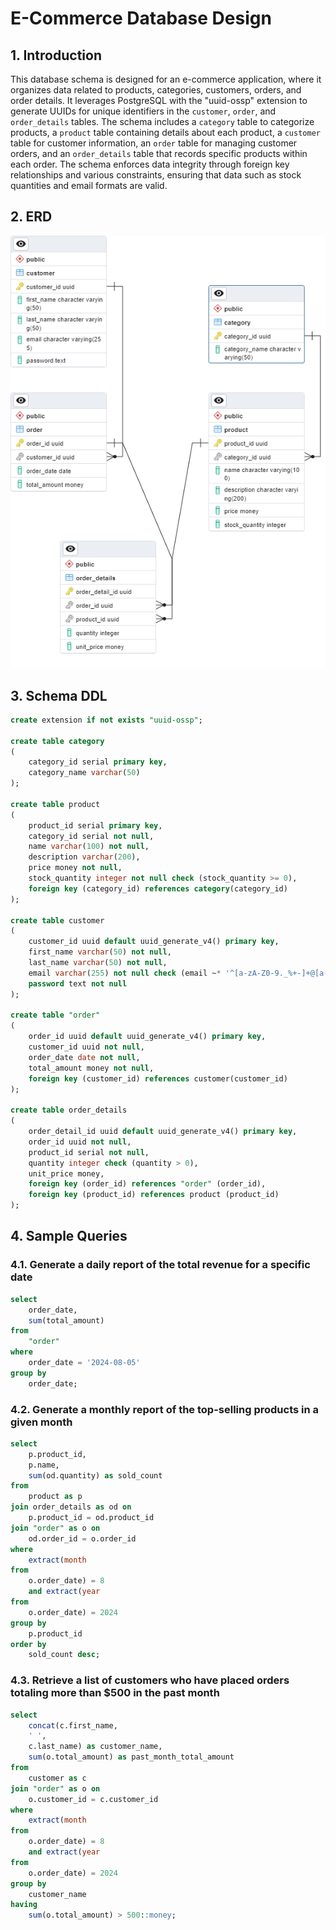 # E-Commerce Database Design

## 1. Introduction

This database schema is designed for an e-commerce application, where it organizes data related to products, categories, customers, orders, and order details. It leverages PostgreSQL with the "uuid-ossp" extension to generate UUIDs for unique identifiers in the `customer`, `order`, and `order_details` tables. The schema includes a `category` table to categorize products, a `product` table containing details about each product, a `customer` table for customer information, an `order` table for managing customer orders, and an `order_details` table that records specific products within each order. The schema enforces data integrity through foreign key relationships and various constraints, ensuring that data such as stock quantities and email formats are valid.

## 2. ERD

![ERD](/diagram/e-commerce-erd.png)

## 3. Schema DDL

``` sql
create extension if not exists "uuid-ossp";

create table category
(
    category_id serial primary key,
    category_name varchar(50)
);

create table product
(
    product_id serial primary key,
    category_id serial not null,
    name varchar(100) not null,
    description varchar(200),
    price money not null,
    stock_quantity integer not null check (stock_quantity >= 0),
    foreign key (category_id) references category(category_id)
);

create table customer
(
    customer_id uuid default uuid_generate_v4() primary key,
    first_name varchar(50) not null,
    last_name varchar(50) not null,
    email varchar(255) not null check (email ~* '^[a-zA-Z0-9._%+-]+@[a-zA-Z0-9.-]+\.[a-zA-Z]{2,}$'),
    password text not null
);

create table "order"
(
    order_id uuid default uuid_generate_v4() primary key,
    customer_id uuid not null,
    order_date date not null,
    total_amount money not null,
    foreign key (customer_id) references customer(customer_id)
);

create table order_details
(
    order_detail_id uuid default uuid_generate_v4() primary key,
    order_id uuid not null,
    product_id serial not null,
    quantity integer check (quantity > 0),
    unit_price money,
    foreign key (order_id) references "order" (order_id),
    foreign key (product_id) references product (product_id)
);
```

## 4. Sample Queries

### 4.1. Generate a daily report of the total revenue for a specific date

``` sql
select
    order_date,
    sum(total_amount)
from
    "order"
where
    order_date = '2024-08-05'
group by
    order_date;
```

### 4.2. Generate a monthly report of the top-selling products in a given month

``` sql
select
    p.product_id,
    p.name,
    sum(od.quantity) as sold_count
from
    product as p
join order_details as od on
    p.product_id = od.product_id
join "order" as o on
    od.order_id = o.order_id
where
    extract(month
from
    o.order_date) = 8
    and extract(year
from
    o.order_date) = 2024
group by
    p.product_id
order by
    sold_count desc;
```

### 4.3. Retrieve a list of customers who have placed orders totaling more than $500 in the past month

``` sql
select
    concat(c.first_name,
    ' ',
    c.last_name) as customer_name,
    sum(o.total_amount) as past_month_total_amount
from
    customer as c
join "order" as o on
    o.customer_id = c.customer_id
where
    extract(month
from
    o.order_date) = 8
    and extract(year
from
    o.order_date) = 2024
group by
    customer_name
having
    sum(o.total_amount) > 500::money;
```
